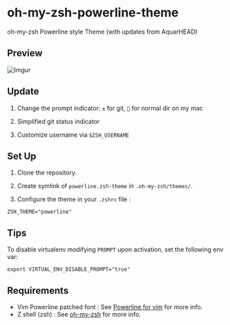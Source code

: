 # oh-my-zsh-powerline-theme

oh-my-zsh Powerline style Theme (with updates from AquarHEAD)

## Preview

![Imgur](http://i.imgur.com/BKhXxNM.png)

## Update

1. Change the prompt indicator: `±` for git, `` for normal dir on my mac

2. Simplified git status indicator

3. Customize username via `$ZSH_USERNAME`


## Set Up

1. Clone the repository.

2. Create symlink of `powerline.zsh-theme` in `.oh-my-zsh/themes/`.

2. Configure the theme in your `.zshrc` file :

```
ZSH_THEME="powerline"
```

## Tips

To disable virtualenv modifying `PROMPT` upon activation, set the following env var:

```
export VIRTUAL_ENV_DISABLE_PROMPT="true"
```

## Requirements

* Vim Powerline patched font : See [Powerline for vim](https://github.com/Lokaltog/vim-powerline/tree/develop/fontpatcher) for more info.
* Z shell (zsh) : See [oh-my-zsh](https://github.com/robbyrussell/oh-my-zsh) for more info.
